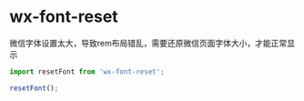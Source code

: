 # wx-font-reset

微信字体设置太大，导致rem布局错乱，需要还原微信页面字体大小，才能正常显示

```js
import resetFont from 'wx-font-reset';

resetFont();
```
